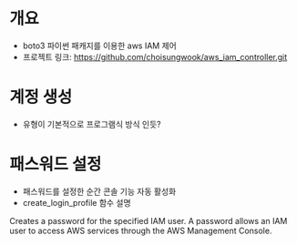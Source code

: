 # 개요
* boto3 파이썬 패캐지를 이용한 aws IAM 제어
* 프로젝트 링크: https://github.com/choisungwook/aws_iam_controller.git

# 계정 생성
* 유형이 기본적으로 프로그램식 방식 인듯?

# 패스워드 설정
* 패스워드를 설정한 순간 콘솔 기능 자동 활성화
* create_login_profile 함수 설명
> 
Creates a password for the specified IAM user. A password allows an IAM user to access AWS services through the AWS Management Console.
